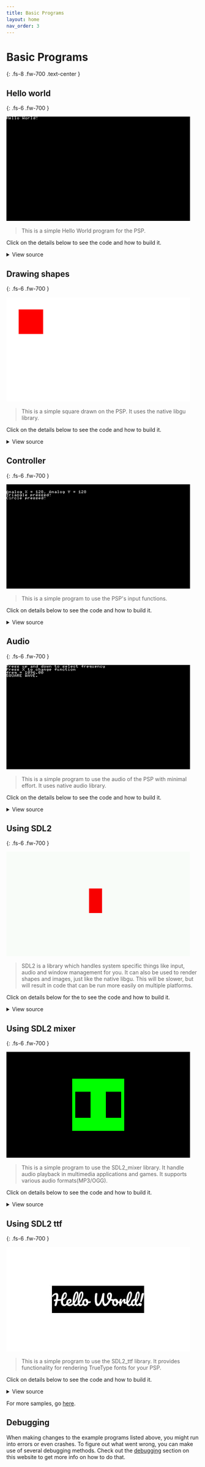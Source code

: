 ```yaml
---
title: Basic Programs
layout: home
nav_order: 3
---
```


# Basic Programs
{: .fs-8 .fw-700 .text-center }

## Hello world
{: .fs-6 .fw-700 }

![](images/hello.png)

> This is a simple Hello World program for the PSP.

Click on the details below to see the code and how to build it.

<details markdown="1">

<summary>View source</summary>

**main.c**

```c
{% include samples/hello/main.c %}
```


**CMakeLists.txt**

```cmake
{% include samples/hello/CMakeLists.txt %}
```

Building can be done with:

```shell
mkdir build && cd build
psp-cmake ..
make
```

This will result in an EBOOT.PBP file in the build directory. Put it in a directory in ms0:/PSP/GAME/ and the PSP can run it.

</details>

## Drawing shapes
{: .fs-6 .fw-700 }

![](images/shape.png)

> This is a simple square drawn on the PSP. It uses the native libgu library. 

Click on the details below to see the code and how to build it.

<details markdown="1">

<summary>View source</summary>

**main.c**

```c
{% include samples/shape/main.c %}
```

**CMakeLists.txt**

```cmake
{% include samples/shape/CMakeLists.txt %}
```

Building can be done with:

```shell
mkdir build && cd build
psp-cmake ..
make
```

<p>This will result in an EBOOT.PBP file in the build directory. Put it in a directory in ms0:/PSP/GAME/ and the PSP can run it.</p>

More libgu examples can be found <a href="https://github.com/pspdev/pspsdk/tree/master/src/samples/gu">here</a>.

</details>

## Controller
{: .fs-6 .fw-700 }

![](images/controls.png)

> This is a simple program to use the PSP's input functions.

Click on details below to see the code and how to build it.

<details markdown="1">

<summary>View source</summary>

**main.c**

```c
{% include samples/controls/main.c %}
```

**CMakeLists.txt**

```cmake
{% include samples/controls/CMakeLists.txt %}
```

Building can be done with:

```shell
mkdir build && cd build
psp-cmake ..
make
```

<p>This will result in an EBOOT.PBP file in the build directory. Put it in a directory in ms0:/PSP/GAME/ and the PSP can run it.</p>

</details>

## Audio
{: .fs-6 .fw-700 }

![](images/audio.png)

> This is a simple program to use the audio of the PSP with minimal effort. It uses native audio library. 

Click on the details below to see the code and how to build it.

<details markdown="1">

<summary>View source</summary>

**main.c**

```c
{% include samples/audio/main.c %}
```

**CMakeLists.txt**

```cmake
{% include samples/audio/CMakeLists.txt %}
``````

Building can be done with:

```shell
mkdir build && cd build
psp-cmake ..
make
```

<p>This will result in an EBOOT.PBP file in the build directory. Put it in a directory in ms0:/PSP/GAME/ and the PSP can run it.</p>

More audiolib examples can be found <a href="https://github.com/pspdev/pspsdk/tree/master/src/samples/audio">here</a>.

</details>

## Using SDL2
{: .fs-6 .fw-700 }

![](images/sdl2.png)

> SDL2 is a library which handles system specific things like input, audio and window management for you. It can also be used to render shapes and images, just like the native libgu. This will be slower, but will result in code that can be run more easily on multiple platforms. 

Click on details below for the to see the code and how to build it.

<details markdown="1">

<summary>View source</summary>

**main.c**

```c
{% include samples/sdl2/main.c %}
```

**CMakeLists.txt**

```cmake
{% include samples/sdl2/CMakeLists.txt %}
``````

Building can be done with:

```shell
mkdir build && cd build
psp-cmake ..
make
```

<p>This will result in an EBOOT.PBP` file in the build directory. Put it in a directory in ms0:/PSP/GAME/ and the PSP can run it.</p>

If you have sdl2 dev package and a compiler installed this code will also build on Linux for Linux by running:

```shell
mkdir build && cd build
cmake ..
make
```

More documentation on SDL can be found <a href="http://wiki.libsdl.org/FrontPage">here</a>.

</details>

## Using SDL2 mixer
{: .fs-6 .fw-700 }

![](images/sdl2_mixer.png)

> This is a simple program to use the SDL2_mixer library. It handle audio playback in multimedia applications and games. It supports various audio formats(MP3/OGG).

Click on details below to see the code and how to build it.

<details markdown="1">

<summary>View source</summary>

**main.c**

```c
{% include samples/sdl2_mixer/main.c %}
```

**CMakeLists.txt**

```cmake
{% include samples/sdl2_mixer/CMakeLists.txt %}
``````

Building can be done with:

```shell
mkdir build && cd build
psp-cmake ..
make
```

This will result in an EBOOT.PBP file in the build directory. Put it in a directory in ms0:/PSP/GAME/ and you need an audio file to test the program, download it from <a href="/resources/test.ogg">here</a>. Put it in a directory in ms0:/MUSIC/ and then rename the audio file same as name on your *MUSIC_PATH* macro in your C code and the PSP can run it.

</details>

## Using SDL2 ttf
{: .fs-6 .fw-700 }

![](images/sdl2_ttf.jpg)

> This is a simple program to use the SDL2_ttf library. It provides functionality for rendering TrueType fonts for your PSP.

Click on details below to see the code and how to build it.

<details markdown="1">

<summary>View source</summary>

**main.c**

```c
{% include samples/sdl2_ttf/main.c %}
```

**CMakeLists.txt**

```cmake
{% include samples/sdl2_ttf/CMakeLists.txt %}
``````

Building can be done with:

```shell
mkdir build && cd build
psp-cmake ..
make
```

This will result in an EBOOT.PBP file in the build directory. Put it in a directory in ms0:/PSP/GAME/ and you need a font file to test the program, download it from <a href="/resources/Pacifico.ttf">here</a>. Put it in a directory same as EBOOT.PBP and the PSP can run it.

</details>

For more samples, go [here](https://github.com/pspdev/pspsdk/tree/master/src/samples).

## Debugging

When making changes to the example programs listed above, you might run into errors or even crashes. To figure out what went wrong, you can make use of several debugging methods. Check out the [debugging](debugging.html) section on this website to get more info on how to do that.

